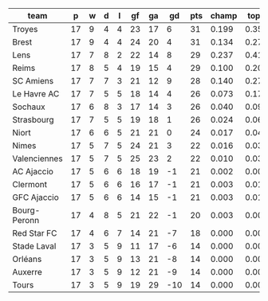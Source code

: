 |     team     | p  | w | d | l | gf | ga | gd  | pts | champ | top2  | top3  | top4  |  5-7  | bot4  | bot3  | bot2  |
|--------------|----|---|---|---|----|----|-----|-----|-------|-------|-------|-------|-------|-------|-------|-------|
| Troyes       | 17 | 9 | 4 | 4 | 23 | 17 |   6 |  31 | 0.199 | 0.358 | 0.493 | 0.609 | 0.230 | 0.001 | 0.000 | 0.000|
| Brest        | 17 | 9 | 4 | 4 | 24 | 20 |   4 |  31 | 0.134 | 0.270 | 0.395 | 0.513 | 0.256 | 0.002 | 0.001 | 0.000|
| Lens         | 17 | 7 | 8 | 2 | 22 | 14 |   8 |  29 | 0.237 | 0.413 | 0.545 | 0.657 | 0.216 | 0.000 | 0.000 | 0.000|
| Reims        | 17 | 8 | 5 | 4 | 19 | 15 |   4 |  29 | 0.100 | 0.200 | 0.306 | 0.408 | 0.282 | 0.004 | 0.001 | 0.000|
| SC Amiens    | 17 | 7 | 7 | 3 | 21 | 12 |   9 |  28 | 0.140 | 0.275 | 0.409 | 0.525 | 0.254 | 0.002 | 0.001 | 0.000|
| Le Havre AC  | 17 | 7 | 5 | 5 | 18 | 14 |   4 |  26 | 0.073 | 0.174 | 0.273 | 0.376 | 0.287 | 0.005 | 0.002 | 0.001|
| Sochaux      | 17 | 6 | 8 | 3 | 17 | 14 |   3 |  26 | 0.040 | 0.095 | 0.166 | 0.247 | 0.269 | 0.012 | 0.006 | 0.001|
| Strasbourg   | 17 | 7 | 5 | 5 | 19 | 18 |   1 |  26 | 0.024 | 0.067 | 0.125 | 0.187 | 0.242 | 0.023 | 0.011 | 0.004|
| Niort        | 17 | 6 | 6 | 5 | 21 | 21 |   0 |  24 | 0.017 | 0.043 | 0.079 | 0.126 | 0.193 | 0.043 | 0.019 | 0.007|
| Nimes        | 17 | 5 | 7 | 5 | 24 | 21 |   3 |  22 | 0.016 | 0.038 | 0.068 | 0.111 | 0.192 | 0.049 | 0.026 | 0.010|
| Valenciennes | 17 | 5 | 7 | 5 | 25 | 23 |   2 |  22 | 0.010 | 0.030 | 0.058 | 0.093 | 0.175 | 0.061 | 0.029 | 0.013|
| AC Ajaccio   | 17 | 5 | 6 | 6 | 18 | 19 |  -1 |  21 | 0.002 | 0.006 | 0.015 | 0.028 | 0.082 | 0.172 | 0.099 | 0.045|
| Clermont     | 17 | 5 | 6 | 6 | 16 | 17 |  -1 |  21 | 0.003 | 0.011 | 0.023 | 0.041 | 0.095 | 0.131 | 0.075 | 0.036|
| GFC Ajaccio  | 17 | 5 | 6 | 6 | 14 | 15 |  -1 |  21 | 0.003 | 0.012 | 0.023 | 0.039 | 0.099 | 0.120 | 0.064 | 0.030|
| Bourg-Peronn | 17 | 4 | 8 | 5 | 21 | 22 |  -1 |  20 | 0.003 | 0.009 | 0.020 | 0.034 | 0.088 | 0.155 | 0.087 | 0.041|
| Red Star FC  | 17 | 4 | 6 | 7 | 14 | 21 |  -7 |  18 | 0.000 | 0.001 | 0.002 | 0.006 | 0.025 | 0.413 | 0.283 | 0.164|
| Stade Laval  | 17 | 3 | 5 | 9 | 11 | 17 |  -6 |  14 | 0.000 | 0.000 | 0.000 | 0.001 | 0.006 | 0.636 | 0.497 | 0.334|
| Orléans      | 17 | 3 | 5 | 9 | 13 | 21 |  -8 |  14 | 0.000 | 0.000 | 0.000 | 0.000 | 0.004 | 0.727 | 0.601 | 0.433|
| Auxerre      | 17 | 3 | 5 | 9 | 12 | 21 |  -9 |  14 | 0.000 | 0.000 | 0.001 | 0.001 | 0.005 | 0.683 | 0.551 | 0.387|
| Tours        | 17 | 3 | 5 | 9 | 19 | 29 | -10 |  14 | 0.000 | 0.000 | 0.000 | 0.000 | 0.002 | 0.761 | 0.649 | 0.494|
